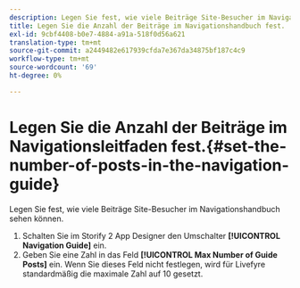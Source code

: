 ```yaml
---
description: Legen Sie fest, wie viele Beiträge Site-Besucher im Navigationshandbuch sehen können.
title: Legen Sie die Anzahl der Beiträge im Navigationshandbuch fest.
exl-id: 9cbf4408-b0e7-4884-a91a-518f0d56a621
translation-type: tm+mt
source-git-commit: a2449482e617939cfda7e367da34875bf187c4c9
workflow-type: tm+mt
source-wordcount: '69'
ht-degree: 0%

---
```


# Legen Sie die Anzahl der Beiträge im Navigationsleitfaden fest.{#set-the-number-of-posts-in-the-navigation-guide}

Legen Sie fest, wie viele Beiträge Site-Besucher im Navigationshandbuch sehen können.

1. Schalten Sie im Storify 2 App Designer den Umschalter **[!UICONTROL Navigation Guide]** ein.
1. Geben Sie eine Zahl in das Feld **[!UICONTROL Max Number of Guide Posts]** ein. Wenn Sie dieses Feld nicht festlegen, wird für Livefyre standardmäßig die maximale Zahl auf 10 gesetzt.
